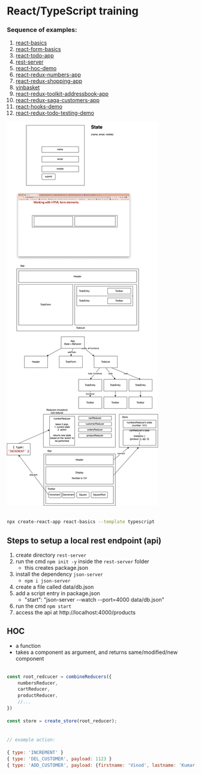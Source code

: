 # React/TypeScript training

### Sequence of examples:

1. [react-basics](./react-basics/)
1. [react-form-basics](./react-form-basics/)
1. [react-todo-app](./react-todo-app/)
1. [rest-server](./rest-server/)
1. [react-hoc-demo](./react-hoc-demo/)
1. [react-redux-numbers-app](./react-redux-numbers-app/)
1. [react-redux-shopping-app](./react-redux-shopping-app/)
1. [vinbasket](./vinbasket/)
1. [react-redux-toolkit-addressbook-app](./react-redux-toolkit-addressbook-app/)
1. [react-redux-saga-customers-app](./react-redux-saga-customers-app/)
1. [react-hooks-demo](./react-hooks-demo/)
1. [react-redux-todo-testing-demo](./react-redux-todo-testing-demo/)

![](./images/concepts-1.dio.png)

```sh

npx create-react-app react-basics --template typescript

```

## Steps to setup a local rest endpoint (api)

1. create directory `rest-server`
2. run the cmd `npm init -y` inside the `rest-server` folder
    - this creates package.json
3. install the dependency `json-server`
    - `npm i json-server`
4. create a file called data/db.json
5. add a script entry in package.json
    - "start": "json-server --watch --port=4000 data/db.json"
6. run the cmd `npm start`
7. access the api at http://localhost:4000/products

## HOC

-   a function
-   takes a component as argument, and returns same/modified/new component

```js

const root_redcucer = combineReducers({
    numbersReducer,
    cartReducer,
    productReducer,
    //...
})

const store = create_store(root_reducer);


// example action:

{ type: 'INCREMENT' }
{ type: 'DEL_CUSTOMER', payload: 1123 }
{ type: 'ADD_CUSTOMER', payload: {firstname: 'Vinod', lastname: 'Kumar', address: '', city: 'Bangalore'}}

```
